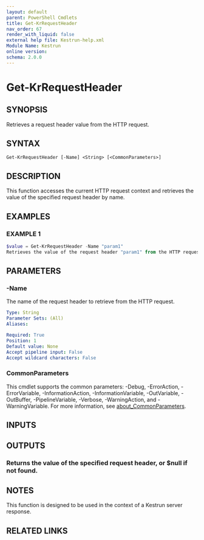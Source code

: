 ```yaml
---
layout: default
parent: PowerShell Cmdlets
title: Get-KrRequestHeader
nav_order: 67
render_with_liquid: false
external help file: Kestrun-help.xml
Module Name: Kestrun
online version:
schema: 2.0.0
---
```


# Get-KrRequestHeader

## SYNOPSIS
Retrieves a request header value from the HTTP request.

## SYNTAX

```
Get-KrRequestHeader [-Name] <String> [<CommonParameters>]
```

## DESCRIPTION
This function accesses the current HTTP request context and retrieves the value
of the specified request header by name.

## EXAMPLES

### EXAMPLE 1
```powershell
$value = Get-KrRequestHeader -Name "param1"
Retrieves the value of the request header "param1" from the HTTP request.
```

## PARAMETERS

### -Name
The name of the request header to retrieve from the HTTP request.

```yaml
Type: String
Parameter Sets: (All)
Aliases:

Required: True
Position: 1
Default value: None
Accept pipeline input: False
Accept wildcard characters: False
```

### CommonParameters
This cmdlet supports the common parameters: -Debug, -ErrorAction, -ErrorVariable, -InformationAction, -InformationVariable, -OutVariable, -OutBuffer, -PipelineVariable, -Verbose, -WarningAction, and -WarningVariable. For more information, see [about_CommonParameters](http://go.microsoft.com/fwlink/?LinkID=113216).

## INPUTS

## OUTPUTS

### Returns the value of the specified request header, or $null if not found.
## NOTES
This function is designed to be used in the context of a Kestrun server response.

## RELATED LINKS
